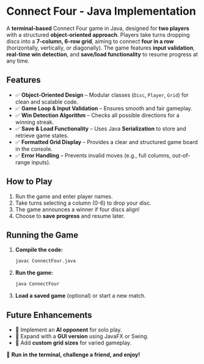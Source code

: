 # Connect Four - Java Implementation

A **terminal-based** Connect Four game in Java, designed for **two players** with a structured **object-oriented approach**. Players take turns dropping discs into a **7-column, 6-row grid**, aiming to connect **four in a row** (horizontally, vertically, or diagonally). The game features **input validation**, **real-time win detection**, and **save/load functionality** to resume progress at any time.

## Features

- ✅ **Object-Oriented Design** – Modular classes (`Disc`, `Player`, `Grid`) for clean and scalable code.
- ✅ **Game Loop & Input Validation** – Ensures smooth and fair gameplay.
- ✅ **Win Detection Algorithm** – Checks all possible directions for a winning streak.
- ✅ **Save & Load Functionality** – Uses Java **Serialization** to store and retrieve game states.
- ✅ **Formatted Grid Display** – Provides a clear and structured game board in the console.
- ✅ **Error Handling** – Prevents invalid moves (e.g., full columns, out-of-range inputs).

## How to Play

1. Run the game and enter player names.
2. Take turns selecting a column (0-6) to drop your disc.
3. The game announces a winner if four discs align!
4. Choose to **save progress** and resume later.

## Running the Game

1. **Compile the code:**
   ```bash
   javac ConnectFour.java
   ```
2. **Run the game:**
   ```bash
   java ConnectFour
   ```
3. **Load a saved game** (optional) or start a new match.

## Future Enhancements

- 🔹 Implement an **AI opponent** for solo play.
- 🔹 Expand with a **GUI version** using JavaFX or Swing.
- 🔹 Add **custom grid sizes** for varied gameplay.

🚀 **Run in the terminal, challenge a friend, and enjoy!**

